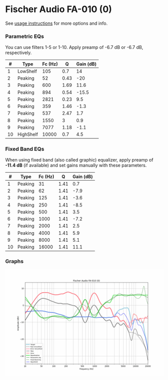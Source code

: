 # Fischer Audio FA-010 (0)
See [usage instructions](https://github.com/jaakkopasanen/AutoEq#usage) for more options and info.

### Parametric EQs
You can use filters 1-5 or 1-10. Apply preamp of -6.7 dB or -6.7 dB, respectively.

|   # | Type      |   Fc (Hz) |    Q |   Gain (dB) |
|-----|-----------|-----------|------|-------------|
|   1 | LowShelf  |       105 | 0.7  |        14   |
|   2 | Peaking   |        52 | 0.43 |       -20   |
|   3 | Peaking   |       600 | 1.69 |        11.6 |
|   4 | Peaking   |       894 | 0.54 |       -15.5 |
|   5 | Peaking   |      2821 | 0.23 |         9.5 |
|   6 | Peaking   |       359 | 1.46 |        -1.3 |
|   7 | Peaking   |       537 | 2.47 |         1.7 |
|   8 | Peaking   |      1550 | 3    |         0.9 |
|   9 | Peaking   |      7077 | 1.18 |        -1.1 |
|  10 | HighShelf |     10000 | 0.7  |         4.5 |

### Fixed Band EQs
When using fixed band (also called graphic) equalizer, apply preamp of **-11.4 dB** (if available) and set gains manually with these parameters.

|   # | Type    |   Fc (Hz) |    Q |   Gain (dB) |
|-----|---------|-----------|------|-------------|
|   1 | Peaking |        31 | 1.41 |         0.7 |
|   2 | Peaking |        62 | 1.41 |        -7.9 |
|   3 | Peaking |       125 | 1.41 |        -3.6 |
|   4 | Peaking |       250 | 1.41 |        -8.5 |
|   5 | Peaking |       500 | 1.41 |         3.5 |
|   6 | Peaking |      1000 | 1.41 |        -7.2 |
|   7 | Peaking |      2000 | 1.41 |         2.5 |
|   8 | Peaking |      4000 | 1.41 |         5.9 |
|   9 | Peaking |      8000 | 1.41 |         5.1 |
|  10 | Peaking |     16000 | 1.41 |        11.1 |

### Graphs
![](./Fischer%20Audio%20FA-010%20(0).png)

